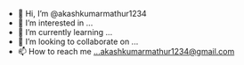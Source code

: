 - 👋 Hi, I’m @akashkumarmathur1234
- 👀 I’m interested in ...
- 🌱 I’m currently learning ...
- 💞️ I’m looking to collaborate on ...
- 📫 How to reach me ...akashkumarmathur1234@gmail.com

<!---
akashkumarmathur1234/akashkumarmathur1234 is a ✨ special ✨ repository because its `README.md` (this file) appears on your GitHub profile.
You can click the Preview link to take a look at your changes.
--->
